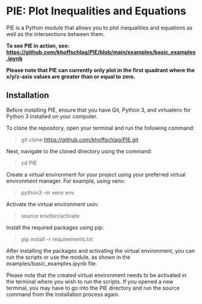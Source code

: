 # PIE: Plot Inequalities and Equations

PIE is a Python module that allows you to plot inequalities and equations as well as the intersections between them.

**To see PIE in action, see: https://github.com/khoffschlag/PIE/blob/main/examples/basic_examples.ipynb**

**Please note that PIE can currently only plot in the
first quadrant where the x/y/z-axis values are greater than or equal to zero.**

## Installation

Before installing PIE, ensure that you have Git, Python 3, and virtualenv for Python 3 installed on your computer.

To clone the repository, open your terminal and run the following command:

> git clone https://github.com/khoffschlag/PIE.git

Next, navigate to the cloned directory using the command:

> cd PIE


Create a virtual environment for your project using your preferred virtual environment manager.
For example, using venv:

> python3 -m venv env

Activate the virtual environment usin:

> source env/bin/activate


Install the required packages using pip:

> pip install -r requirements.txt


After installing the packages and activating the virtual environment, you can run the scripts or use the module,
as shown in the examples/basic_examples.ipynb file.

Please note that the created virtual environment needs to be activated in the terminal where you wish to run the scripts.
If you opened a new terminal, you may have to go into the PIE directory and run the source command from the installation
process again.
